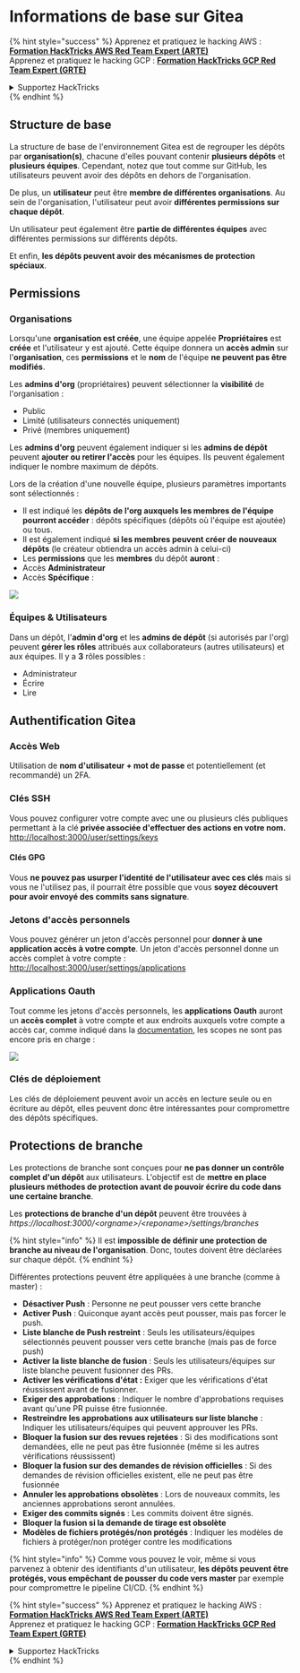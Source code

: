 # Informations de base sur Gitea

{% hint style="success" %}
Apprenez et pratiquez le hacking AWS :<img src="../../.gitbook/assets/image (1) (1) (1).png" alt="" data-size="line">[**Formation HackTricks AWS Red Team Expert (ARTE)**](https://training.hacktricks.xyz/courses/arte)<img src="../../.gitbook/assets/image (1) (1) (1).png" alt="" data-size="line">\
Apprenez et pratiquez le hacking GCP : <img src="../../.gitbook/assets/image (2).png" alt="" data-size="line">[**Formation HackTricks GCP Red Team Expert (GRTE)**<img src="../../.gitbook/assets/image (2).png" alt="" data-size="line">](https://training.hacktricks.xyz/courses/grte)

<details>

<summary>Supportez HackTricks</summary>

* Consultez les [**plans d'abonnement**](https://github.com/sponsors/carlospolop) !
* **Rejoignez le** 💬 [**groupe Discord**](https://discord.gg/hRep4RUj7f) ou le [**groupe telegram**](https://t.me/peass) ou **suivez-nous sur** **Twitter** 🐦 [**@hacktricks\_live**](https://twitter.com/hacktricks_live)**.**
* **Partagez des astuces de hacking en soumettant des PRs aux** [**HackTricks**](https://github.com/carlospolop/hacktricks) et [**HackTricks Cloud**](https://github.com/carlospolop/hacktricks-cloud) dépôts github.

</details>
{% endhint %}

## Structure de base

La structure de base de l'environnement Gitea est de regrouper les dépôts par **organisation(s)**, chacune d'elles pouvant contenir **plusieurs dépôts** et **plusieurs équipes**. Cependant, notez que tout comme sur GitHub, les utilisateurs peuvent avoir des dépôts en dehors de l'organisation.

De plus, un **utilisateur** peut être **membre de différentes organisations**. Au sein de l'organisation, l'utilisateur peut avoir **différentes permissions sur chaque dépôt**.

Un utilisateur peut également être **partie de différentes équipes** avec différentes permissions sur différents dépôts.

Et enfin, **les dépôts peuvent avoir des mécanismes de protection spéciaux**.

## Permissions

### Organisations

Lorsqu'une **organisation est créée**, une équipe appelée **Propriétaires** est **créée** et l'utilisateur y est ajouté. Cette équipe donnera un **accès admin** sur l'**organisation**, ces **permissions** et le **nom** de l'équipe **ne peuvent pas être modifiés**.

Les **admins d'org** (propriétaires) peuvent sélectionner la **visibilité** de l'organisation :

* Public
* Limité (utilisateurs connectés uniquement)
* Privé (membres uniquement)

Les **admins d'org** peuvent également indiquer si les **admins de dépôt** peuvent **ajouter ou retirer l'accès** pour les équipes. Ils peuvent également indiquer le nombre maximum de dépôts.

Lors de la création d'une nouvelle équipe, plusieurs paramètres importants sont sélectionnés :

* Il est indiqué les **dépôts de l'org auxquels les membres de l'équipe pourront accéder** : dépôts spécifiques (dépôts où l'équipe est ajoutée) ou tous.
* Il est également indiqué **si les membres peuvent créer de nouveaux dépôts** (le créateur obtiendra un accès admin à celui-ci)
* Les **permissions** que les **membres** du dépôt **auront** :
* Accès **Administrateur**
* Accès **Spécifique** :

![](<../../.gitbook/assets/image (118).png>)

### Équipes & Utilisateurs

Dans un dépôt, l'**admin d'org** et les **admins de dépôt** (si autorisés par l'org) peuvent **gérer les rôles** attribués aux collaborateurs (autres utilisateurs) et aux équipes. Il y a **3** rôles possibles :

* Administrateur
* Écrire
* Lire

## Authentification Gitea

### Accès Web

Utilisation de **nom d'utilisateur + mot de passe** et potentiellement (et recommandé) un 2FA.

### **Clés SSH**

Vous pouvez configurer votre compte avec une ou plusieurs clés publiques permettant à la clé **privée associée d'effectuer des actions en votre nom.** [http://localhost:3000/user/settings/keys](http://localhost:3000/user/settings/keys)

#### **Clés GPG**

Vous **ne pouvez pas usurper l'identité de l'utilisateur avec ces clés** mais si vous ne l'utilisez pas, il pourrait être possible que vous **soyez découvert pour avoir envoyé des commits sans signature**.

### **Jetons d'accès personnels**

Vous pouvez générer un jeton d'accès personnel pour **donner à une application accès à votre compte**. Un jeton d'accès personnel donne un accès complet à votre compte : [http://localhost:3000/user/settings/applications](http://localhost:3000/user/settings/applications)

### Applications Oauth

Tout comme les jetons d'accès personnels, les **applications Oauth** auront un **accès complet** à votre compte et aux endroits auxquels votre compte a accès car, comme indiqué dans la [documentation](https://docs.gitea.io/en-us/oauth2-provider/#scopes), les scopes ne sont pas encore pris en charge :

![](<../../.gitbook/assets/image (194).png>)

### Clés de déploiement

Les clés de déploiement peuvent avoir un accès en lecture seule ou en écriture au dépôt, elles peuvent donc être intéressantes pour compromettre des dépôts spécifiques.

## Protections de branche

Les protections de branche sont conçues pour **ne pas donner un contrôle complet d'un dépôt** aux utilisateurs. L'objectif est de **mettre en place plusieurs méthodes de protection avant de pouvoir écrire du code dans une certaine branche**.

Les **protections de branche d'un dépôt** peuvent être trouvées à _https://localhost:3000/\<orgname>/\<reponame>/settings/branches_

{% hint style="info" %}
Il est **impossible de définir une protection de branche au niveau de l'organisation**. Donc, toutes doivent être déclarées sur chaque dépôt.
{% endhint %}

Différentes protections peuvent être appliquées à une branche (comme à master) :

* **Désactiver Push** : Personne ne peut pousser vers cette branche
* **Activer Push** : Quiconque ayant accès peut pousser, mais pas forcer le push.
* **Liste blanche de Push restreint** : Seuls les utilisateurs/équipes sélectionnés peuvent pousser vers cette branche (mais pas de force push)
* **Activer la liste blanche de fusion** : Seuls les utilisateurs/équipes sur liste blanche peuvent fusionner des PRs.
* **Activer les vérifications d'état :** Exiger que les vérifications d'état réussissent avant de fusionner.
* **Exiger des approbations** : Indiquer le nombre d'approbations requises avant qu'une PR puisse être fusionnée.
* **Restreindre les approbations aux utilisateurs sur liste blanche** : Indiquer les utilisateurs/équipes qui peuvent approuver les PRs.
* **Bloquer la fusion sur des revues rejetées** : Si des modifications sont demandées, elle ne peut pas être fusionnée (même si les autres vérifications réussissent)
* **Bloquer la fusion sur des demandes de révision officielles** : Si des demandes de révision officielles existent, elle ne peut pas être fusionnée
* **Annuler les approbations obsolètes** : Lors de nouveaux commits, les anciennes approbations seront annulées.
* **Exiger des commits signés** : Les commits doivent être signés.
* **Bloquer la fusion si la demande de tirage est obsolète**
* **Modèles de fichiers protégés/non protégés** : Indiquer les modèles de fichiers à protéger/non protéger contre les modifications

{% hint style="info" %}
Comme vous pouvez le voir, même si vous parvenez à obtenir des identifiants d'un utilisateur, **les dépôts peuvent être protégés, vous empêchant de pousser du code vers master** par exemple pour compromettre le pipeline CI/CD.
{% endhint %}

{% hint style="success" %}
Apprenez et pratiquez le hacking AWS :<img src="../../.gitbook/assets/image (1) (1) (1).png" alt="" data-size="line">[**Formation HackTricks AWS Red Team Expert (ARTE)**](https://training.hacktricks.xyz/courses/arte)<img src="../../.gitbook/assets/image (1) (1) (1).png" alt="" data-size="line">\
Apprenez et pratiquez le hacking GCP : <img src="../../.gitbook/assets/image (2).png" alt="" data-size="line">[**Formation HackTricks GCP Red Team Expert (GRTE)**<img src="../../.gitbook/assets/image (2).png" alt="" data-size="line">](https://training.hacktricks.xyz/courses/grte)

<details>

<summary>Supportez HackTricks</summary>

* Consultez les [**plans d'abonnement**](https://github.com/sponsors/carlospolop) !
* **Rejoignez le** 💬 [**groupe Discord**](https://discord.gg/hRep4RUj7f) ou le [**groupe telegram**](https://t.me/peass) ou **suivez-nous sur** **Twitter** 🐦 [**@hacktricks\_live**](https://twitter.com/hacktricks_live)**.**
* **Partagez des astuces de hacking en soumettant des PRs aux** [**HackTricks**](https://github.com/carlospolop/hacktricks) et [**HackTricks Cloud**](https://github.com/carlospolop/hacktricks-cloud) dépôts github.

</details>
{% endhint %}
